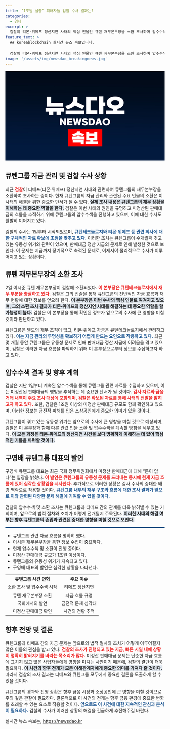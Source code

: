 ```yaml
---
title: ‘1조원 실종’ 피해자들 검찰 수사 결과는?
categories:
  - 경제
excerpt: >
  검찰이 티몬·위메프 정산지연 사태의 핵심 인물인 큐텐 재무본부장을 소환 조사하며 압수수색을 이어가고 있다. 수개월간의 유동성 위기 속 미정산 대금 규모가 1조원을 넘는 것으로 파악되며 긴박한 수사가 진행 중이다.
feature_text: >
  ## koreablockchain 실시간 뉴스 속보입니다.

  검찰이 티몬·위메프 정산지연 사태의 핵심 인물인 큐텐 재무본부장을 소환 조사하며 압수수색을 이어가고 있다. 수개월간의 유동성 위기 속 미정산 대금 규모가 1조원을 넘는 것으로 파악되며 긴박한 수사가 진행 중이다.
image: '/assets/img/newsdao_breakingnews.jpg'
---
```


<p><img src="/assets/img/newsdao_breakingnews.jpg" alt="koreablockchain 속보" /></p>

<h2 data-ke-size="size26">큐텐그룹 자금 관리 및 검찰 수사 상황</h2>

<p data-ke-size="size16">최근 <b><span style="color: #ee2323;">검찰</span></b>이 티메프(티몬·위메프) 정산지연 사태와 관련하여 큐텐그룹의 재무본부장을 소환하여 조사하는 중이다. 현재 큐텐그룹의 자금 관리와 관련된 주요 인물의 소환은 이 사태의 해결을 위한 중요한 단서가 될 수 있다. <b><span style="background-color: #21538527;">실제 조사 내용은 큐텐그룹의 재무 상황을 이해하는 데 중요한 역할을 한다.</span></b> 검찰은 이번 사태의 원인을 규명하고 미정산된 판매대금의 흐름을 추적하기 위해 큐텐그룹의 압수수색을 진행하고 있으며, 이에 대한 수사도 활발히 이어지고 있다. </p>

<p data-ke-size="size16">검찰의 수사는 1일부터 시작되었으며, <b><span style="color: #1a5490;">큐텐테크놀로지와 티몬·위메프 등 관련 회사에 대한 구체적인 자료 확보에 초점을 맞추고 있다.</span></b> 이러한 조치는 큐텐그룹이 수개월째 겪고 있는 유동성 위기와 관련이 있으며, 판매대금 정산 지급의 문제로 인해 발생한 것으로 보인다. 이 문제는 지금까지 장기적으로 축적된 문제로, 이제서야 물리적으로 수사가 이루어지고 있는 상황이다.</p>

<h2 data-ke-size="size26">큐텐 재무본부장의 소환 조사</h2>

<p data-ke-size="size16">2일 이시준 큐텐 재무본부장이 검찰에 소환되었다. <b><span style="color: #ee2323;">이 본부장은 큐텐테크놀로지에서 재무 부분을 총괄하고 있다.</span></b> 검찰은 그의 진술을 통해 큐텐그룹의 전반적인 자금 흐름과 재무 현황에 대한 정보를 얻으려 한다. <b><span style="background-color: #21538527;">이 본부장은 이번 수사의 핵심 인물로 여겨지고 있으며, 그의 소환 조사 결과가 티몬·위메프의 정산지연 사태를 해결하는 데 중요한 역할을 할 가능성이 높다.</span></b> 검찰은 이 본부장을 통해 확인된 정보가 앞으로의 수사에 큰 영향을 미칠 것이라 판단하고 있다.</p>

<p data-ke-size="size16">큐텐그룹은 별도의 재무 조직이 없고, 티몬·위메프 자금은 큐텐테크놀로지에서 관리하고 있다. <b><span style="color: #1a5490;">이는 자금 관리의 투명성을 확보하기 어렵게 만드는 요인으로 작용하고 있다.</span></b> 최근 몇 개월 동안 큐텐그룹은 유동성 문제로 인해 판매대금 정산 지급에 어려움을 겪고 있으며, 검찰은 이러한 자금 흐름을 파악하기 위해 이 본부장으로부터 정보를 수집하고자 하고 있다.</p>

<h2 data-ke-size="size26">압수수색 결과 및 향후 계획</h2>

<p data-ke-size="size16">검찰은 지난 1일부터 계속된 압수수색을 통해 큐텐그룹 관련 자료를 수집하고 있으며, 이는 미정산된 판매대금의 행방을 추적하는 데 중요한 단서가 될 것이다. <b><span style="color: #ee2323;">감사 자료와 금융 거래 내역이 주요 조사 대상에 포함되며, 검찰은 확보된 자료를 통해 사태의 전말을 밝히고자 하고 있다.</span></b> 또한, 검찰은 1조원 이상의 미정산 판매대금 규모도 함께 확인하고 있으며, 이러한 정보는 금전적 피해를 입은 소상공인에게 중요한 의미가 있을 것이다.</p>

<p data-ke-size="size16">큐텐그룹이 겪고 있는 유동성 위기는 앞으로의 수사에 큰 영향을 미칠 것으로 예상되며, 검찰은 이 본부장과 함께 다른 관련 인물 소환 및 압수수색을 계속할 방침을 세우고 있다. <b><span style="background-color: #21538527;">이 모든 과정은 티몬·위메프의 정산지연 사건을 보다 명확하게 이해하는 데 있어 핵심적인 기틀을 마련할 것이다.</span></b></p>

<h2 data-ke-size="size26">구영배 큐텐그룹 대표의 발언</h2>

<p data-ke-size="size16">구영배 큐텐그룹 대표는 최근 국회 정무위원회에서 미정산 판매대금에 대해 “돈이 없다”는 입장을 밝혔다. <b><span style="color: #ee2323;">이 발언은 큐텐그룹의 유동성 문제를 드러내는 동시에 현재 자금 흐름에 있어 심각한 상황임을 시사한다.</span></b> 추가적으로 이러한 상황은 검사 수사의 중대한 배경 맥락으로 작용할 것이다. <b><span style="color: #1a5490;">큐텐그룹 내부의 재무 구조와 흐름에 대한 조사 결과가 앞으로 이와 관련된 다양한 문제 해결에 기여할 수 있을 것이다.</span></b></p>

<p data-ke-size="size16">검찰의 압수수색 및 소환 조사는 큐텐그룹과 티메프 간의 관계를 더욱 밝혀낼 수 있는 기회이며, 앞으로의 법적 절차와 조치가 어떻게 전개될지 주목된다. <b><span style="background-color: #21538527;">이러한 사태의 해결 여부는 향후 큐텐그룹의 존립과 관련된 중대한 영향을 미칠 것으로 보인다.</span></b></p>

<hr style="height: 3px; border: none; background-color: #215385;">

<ul>
    <li>큐텐그룹 관련 자금 흐름을 명확히 했다.</li>
    <li>이시준 재무본부장을 통한 정보 수집이 중요하다.</li>
    <li>현재 압수수색 및 소환이 진행 중이다.</li>
    <li>미정산 판매대금 규모가 1조원 이상이다.</li>
    <li>큐텐그룹의 유동성 위기가 지속되고 있다.</li>
    <li>구영배 대표의 발언은 심각한 상황을 나타낸다.</li>
</ul>

<table style="width: 100%; border-collapse: collapse;">
    <tr>
        <td style="text-align: center; height: 17px;"><b>큐텐그룹 사건 연혁</b></td>
        <td style="text-align: center; height: 17px;"><b>주요 이슈</b></td>
    </tr>
    <tr>
        <td style="text-align: center; height: 17px;">소환 조사 및 압수수색 시작</td>
        <td style="text-align: center; height: 17px;">티메프 정산지연</td>
    </tr>
    <tr>
        <td style="text-align: center; height: 17px;">큐텐 재무본부장 소환</td>
        <td style="text-align: center; height: 17px;">자금 흐름 규명</td>
    </tr>
    <tr>
        <td style="text-align: center; height: 17px;">국회에서의 발언</td>
        <td style="text-align: center; height: 17px;">금전적 문제 심각태</td>
    </tr>
    <tr>
        <td style="text-align: center; height: 17px;">미정산 판매대금 확인</td>
        <td style="text-align: center; height: 17px;">사건의 전황 추적</td>
    </tr>
</table>

<h2 data-ke-size="size26">향후 전망 및 결론</h2>

<p data-ke-size="size16">큐텐그룹과 티메프 간의 자금 문제는 앞으로의 법적 절차와 조치가 어떻게 이루어질지 많은 이들의 관심을 받고 있다. <b><span style="color: #ee2323;">검찰의 조사가 진행되고 있는 지금, 빠른 시일 내에 상황이 명확히 밝혀지기를 바라는 목소리가 많다.</span></b> 미정산 판매대금 문제는 단순한 자금 흐름에 그치지 않고 많은 사업자들에게 영향을 미치는 사안이기 때문에, 검찰의 결단이 더욱 필요하다. <b><span style="background-color: #21538527;">이 사건의 향후 전개가 모든 이해관계자에게 중요한 의미를 가져다 줄 것이다.</span></b> 따라서 검찰의 조사 결과는 티메프와 큐텐그룹 모두에게 중요한 결론을 도출하게 할 수 있을 것이다.</p>

<p data-ke-size="size16">큐텐그룹의 경과와 진행 상황은 향후 금융 시장과 소상공인에 큰 영향을 미칠 것이므로 주의 깊은 관찰이 필요하다. 결론적으로 이 사건의 전개는 향후 금융 환경에 중요한 변화를 초래할 수 있는 요소로 작용할 것이다. <b><span style="color: #1a5490;">앞으로도 이 사건에 대한 지속적인 관심과 분석이 필요하다.</span></b> 검찰의 수사가 이러한 상황의 해결을 긴급하게 추진해주길 바란다.</p>
실시간 뉴스 속보는, <a href="https://newsdao.kr" rel="dofollow">https://newsdao.kr</a>


